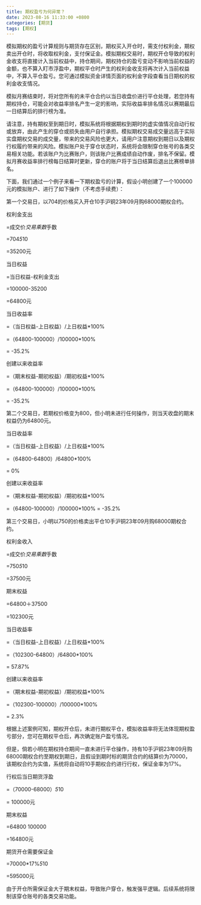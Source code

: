 ```yaml
---
title: 期权盈亏为何异常？
date: 2023-08-16 11:33:00 +0800
categories: [期货]
tags: [期权]
---
```



模拟期权的盈亏计算规则与期货存在区别，期权买入开仓时，需支付权利金，期权卖出开仓时，将收取权利金，支付保证金。模拟期权交易时，期权开仓导致的权利金收支将直接计入当前权益中，持仓期间，期权持仓的盈亏变动不影响当前权益的金额，也不算入盯市浮盈中，期权平仓时产生的权利金收支将再次计入当前权益中，不算入平仓盈亏。您可通过模拟资金详情页面的权利金字段查看当日期权的权利金收支情况。

模拟月赛结束时，将对您所有的未平仓合约以当日收盘价进行平仓处理，若您持有期权持仓，可能会对收益率排名产生一定的影响，实际收益率排名情况以赛期最后一日结算后的排行榜为准。

请注意，持有期权至到期日时，模拟系统将根据期权到期时的虚实值情况自动行权或放弃，由此产生的穿仓或损失由用户自行承担。模拟期权交易成交量远高于实际实盘期权交易的成交量，带来的交易风险也更大，请用户注意期权到期日以及期权行权履约带来的风险。模拟账户处于穿仓状态时，系统将会限制穿仓账号的各类交易相关功能。若该账户为比赛账户，则该账户比赛成绩自动作废，排名不保留。模拟月赛收益率排行榜每日结算时更新，穿仓的账户将于当日结算后退出比赛榜单排名。

下面，我们通过一个例子来看一下期权盈亏的计算，假设小明创建了一个100000元的模拟账户、进行了如下操作（不考虑手续费）：

第一个交易日，以704的价格买入开仓10手沪铜23年09月购68000期权合约。

权利金支出

=成交价*交易乘数*手数

=704*5*10

=35200元

当日权益

=当日权益-权利金支出

=100000-35200

=64800元

当日收益率

=（当日权益-上日权益）/上日权益*100%

=（64800-100000）/100000*100%

=  -35.2%

创建以来收益率

=（期末权益-期初权益）/期初权益*100%

=（64800-100000）/100000*100%

=  -35.2%

第二个交易日，若期权价格变为800，但小明未进行任何操作，则当天收盘的期末权益仍为64800元。

当日收益率

=（当日权益-上日权益）/上日权益*100%

=（64800-64800）/64800*100%

=  0%

创建以来收益率

=（期末权益-期初权益）/期初权益*100%

=（64800-100000）/100000*100%
=  -35.2%

第三个交易日，小明以750的价格卖出平仓10手沪铜23年09月购68000期权合约。

权利金收入

=成交价*交易乘数*手数

=750*5*10

=37500元

期末权益

=64800＋37500

=102300元

当日收益率

=（当日权益-上日权益）/上日权益*100%

=（102300-64800）/64800*100%

=  57.87%

创建以来收益率

=（期末权益-期初权益）/期初权益*100%

=（102300-100000）/100000*100%

=  2.3%

根据上述案例可知，期权开仓后，未进行期权平仓，模拟收益率将无法体现期权盈亏部分，您可在期权平仓后，再次确定账户盈亏情况。

但是，倘若小明在期权持仓期间一直未进行平仓操作，持有10手沪铜23年09月购68000期权合约至期权到期日，且假设到期时标的期货合约的结算价为70000，该期权合约为实值，系统将自动将10手期权合约进行行权，保证金率为17%。

行权后当日期货浮盈

=（70000-68000）*5*10

=  100000元

期末权益

=64800 100000

=164800元

期货开仓需要保证金

=70000*17%*5*10

=595000元

由于开仓所需保证金大于期末权益，导致账户穿仓，触发强平逻辑。后续系统将限制该穿仓账号的各类交易功能。​